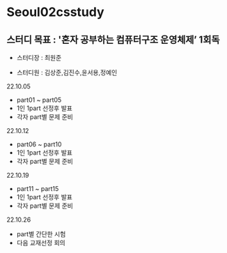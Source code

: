 # Seoul02csstudy

## 스터디 목표 : '혼자 공부하는 컴퓨터구조 운영체제’ 1회독

- 스터디장 : 최원준

- 스터디원 : 김상준,김진수,윤서용,정예인

22.10.05
- part01 ~ part05
- 1인 1part 선정후 발표
- 각자 part별 문제 준비

22.10.12
- part06 ~ part10
- 1인 1part 선정후 발표
- 각자 part별 문제 준비

22.10.19
- part11 ~ part15
- 1인 1part 선정후 발표
- 각자 part별 문제 준비

22.10.26
- part별 간단한 시험
- 다음 교재선정 회의
